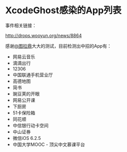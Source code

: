 # XcodeGhost感染的App列表
事件相关链接：

http://drops.wooyun.org/news/8864

感谢[@图拉鼎](http://weibo.com/tualatrix?from=feed&loc=at&nick=%E5%9B%BE%E6%8B%89%E9%BC%8E)大大的测试，目前检测出中招的App有：

* 网易云音乐
* 滴滴出行
* 12306
* 中国联通手机营业厅
* 高德地图
* 简书
* 豌豆荚的开眼
* 网易公开课
* 下厨房
* 51卡保险箱
* 同花顺
* 中信银行动卡空间
* 中山证券
* 微信iOS 6.2.5 
* 中国大学MOOC - 顶尖中文慕课平台
